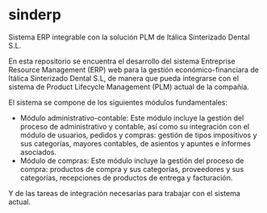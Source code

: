 # sinderp
Sistema ERP integrable con la solución PLM de Itálica Sinterizado Dental S.L.

En esta repositorio se encuentra el desarrollo del sistema Entreprise Resource Management (ERP) web para la gestión económico-financiara de Itálica Sinterizado Dental S.L, de manera que pueda integrarse con el sistema de Product Lifecycle Management (PLM) actual de la compañía.

El sistema se compone de los siguientes módulos fundamentales:

- Módulo administrativo-contable: Este módulo incluye la gestión del proceso de administrativo y contable, así como su integración con el módulo de usuarios, pedidos y compras: gestión de tipos impositivos y sus categorías, mayores contables, de asientos y apuntes e informes asociados.
- Módulo de compras: Este módulo incluye la gestión del proceso de compra: productos de compra y sus categorías, proveedores y sus categorías, recepciones de productos de entrega y facturación.

Y de las tareas de integración necesarias para trabajar con el sistema actual.
